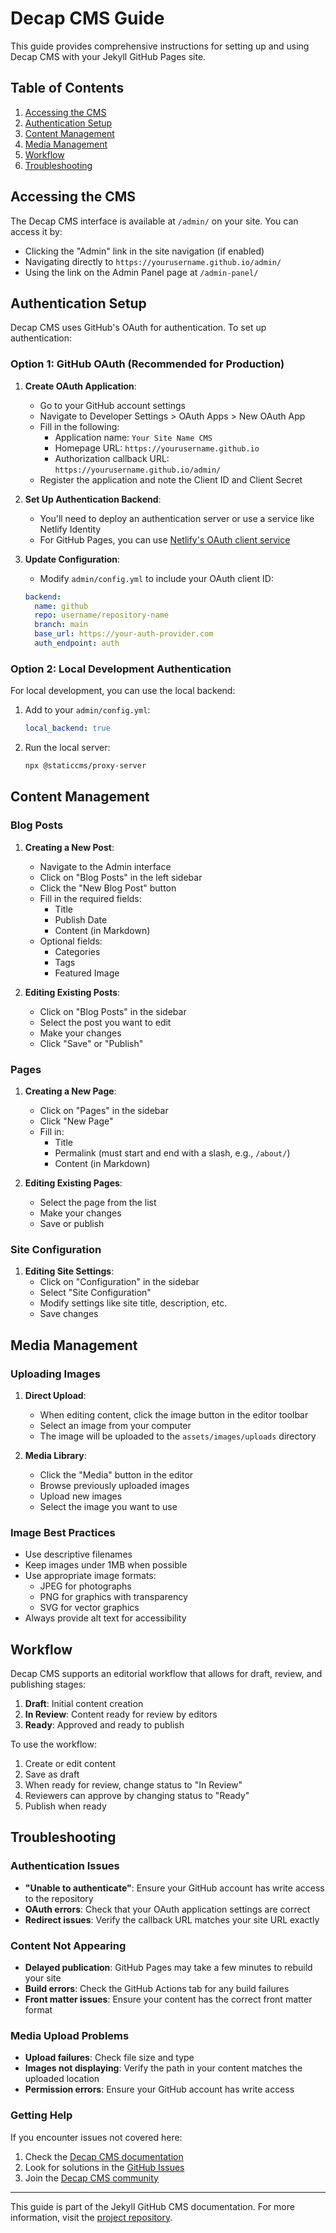 # Decap CMS Guide

This guide provides comprehensive instructions for setting up and using Decap CMS with your Jekyll GitHub Pages site.

## Table of Contents

1. [Accessing the CMS](#accessing-the-cms)
2. [Authentication Setup](#authentication-setup)
3. [Content Management](#content-management)
4. [Media Management](#media-management)
5. [Workflow](#workflow)
6. [Troubleshooting](#troubleshooting)

## Accessing the CMS

The Decap CMS interface is available at `/admin/` on your site. You can access it by:

- Clicking the "Admin" link in the site navigation (if enabled)
- Navigating directly to `https://yourusername.github.io/admin/`
- Using the link on the Admin Panel page at `/admin-panel/`

## Authentication Setup

Decap CMS uses GitHub's OAuth for authentication. To set up authentication:

### Option 1: GitHub OAuth (Recommended for Production)

1. **Create OAuth Application**:
   - Go to your GitHub account settings
   - Navigate to Developer Settings > OAuth Apps > New OAuth App
   - Fill in the following:
     - Application name: `Your Site Name CMS`
     - Homepage URL: `https://yourusername.github.io`
     - Authorization callback URL: `https://yourusername.github.io/admin/`
   - Register the application and note the Client ID and Client Secret

2. **Set Up Authentication Backend**:
   - You'll need to deploy an authentication server or use a service like Netlify Identity
   - For GitHub Pages, you can use [Netlify's OAuth client service](https://github.com/netlify/netlify-cms-github-oauth-provider)

3. **Update Configuration**:
   - Modify `admin/config.yml` to include your OAuth client ID:
   ```yaml
   backend:
     name: github
     repo: username/repository-name
     branch: main
     base_url: https://your-auth-provider.com
     auth_endpoint: auth
   ```

### Option 2: Local Development Authentication

For local development, you can use the local backend:

1. Add to your `admin/config.yml`:
   ```yaml
   local_backend: true
   ```

2. Run the local server:
   ```bash
   npx @staticcms/proxy-server
   ```

## Content Management

### Blog Posts

1. **Creating a New Post**:
   - Navigate to the Admin interface
   - Click on "Blog Posts" in the left sidebar
   - Click the "New Blog Post" button
   - Fill in the required fields:
     - Title
     - Publish Date
     - Content (in Markdown)
   - Optional fields:
     - Categories
     - Tags
     - Featured Image

2. **Editing Existing Posts**:
   - Click on "Blog Posts" in the sidebar
   - Select the post you want to edit
   - Make your changes
   - Click "Save" or "Publish"

### Pages

1. **Creating a New Page**:
   - Click on "Pages" in the sidebar
   - Click "New Page"
   - Fill in:
     - Title
     - Permalink (must start and end with a slash, e.g., `/about/`)
     - Content (in Markdown)

2. **Editing Existing Pages**:
   - Select the page from the list
   - Make your changes
   - Save or publish

### Site Configuration

1. **Editing Site Settings**:
   - Click on "Configuration" in the sidebar
   - Select "Site Configuration"
   - Modify settings like site title, description, etc.
   - Save changes

## Media Management

### Uploading Images

1. **Direct Upload**:
   - When editing content, click the image button in the editor toolbar
   - Select an image from your computer
   - The image will be uploaded to the `assets/images/uploads` directory

2. **Media Library**:
   - Click the "Media" button in the editor
   - Browse previously uploaded images
   - Upload new images
   - Select the image you want to use

### Image Best Practices

- Use descriptive filenames
- Keep images under 1MB when possible
- Use appropriate image formats:
  - JPEG for photographs
  - PNG for graphics with transparency
  - SVG for vector graphics
- Always provide alt text for accessibility

## Workflow

Decap CMS supports an editorial workflow that allows for draft, review, and publishing stages:

1. **Draft**: Initial content creation
2. **In Review**: Content ready for review by editors
3. **Ready**: Approved and ready to publish

To use the workflow:

1. Create or edit content
2. Save as draft
3. When ready for review, change status to "In Review"
4. Reviewers can approve by changing status to "Ready"
5. Publish when ready

## Troubleshooting

### Authentication Issues

- **"Unable to authenticate"**: Ensure your GitHub account has write access to the repository
- **OAuth errors**: Check that your OAuth application settings are correct
- **Redirect issues**: Verify the callback URL matches your site URL exactly

### Content Not Appearing

- **Delayed publication**: GitHub Pages may take a few minutes to rebuild your site
- **Build errors**: Check the GitHub Actions tab for any build failures
- **Front matter issues**: Ensure your content has the correct front matter format

### Media Upload Problems

- **Upload failures**: Check file size and type
- **Images not displaying**: Verify the path in your content matches the uploaded location
- **Permission errors**: Ensure your GitHub account has write access

### Getting Help

If you encounter issues not covered here:

1. Check the [Decap CMS documentation](https://decapcms.org/docs/)
2. Look for solutions in the [GitHub Issues](https://github.com/decaporg/decap-cms/issues)
3. Join the [Decap CMS community](https://decapcms.org/community/)

---

This guide is part of the Jekyll GitHub CMS documentation. For more information, visit the [project repository](https://github.com/username/repository-name).